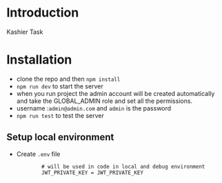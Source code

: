 # Introduction

Kashier Task 

# Installation

- clone the repo and then `npm install`
- `npm run dev` to start the server
- when you run project the admin account will be created automatically and take the GLOBAL_ADMIN role and set all the permissions.
- username :`admin@admin.com` and `admin` is the password
- `npm run test` to test the server


## Setup local environment

- Create `.env` file

   ```env
           # will be used in code in local and debug environment
           JWT_PRIVATE_KEY = JWT_PRIVATE_KEY
   ```   
